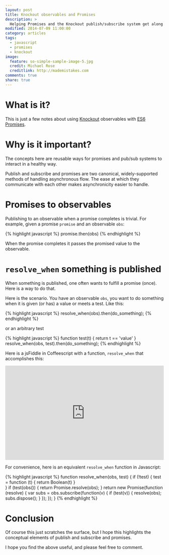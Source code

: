 ```yaml
---
layout: post
title: Knockout observables and Promises
description: >
  Helping Promises and the Knockout publish/subscribe system get along.
modified: 2014-07-09 11:00:00
category: articles
tags:
  - javascript
  - promises
  - knockout
image:
  feature: so-simple-sample-image-5.jpg
  credit: Michael Rose
  creditlink: http://mademistakes.com
comments: true
share: true
---
```



# What is it?

This is just a few notes about using [Knockout](http://knockoutjs.com)
observables with
[ES6 Promises](http://www.html5rocks.com/en/tutorials/es6/promises/).


# Why is it important?

The concepts here are reusable ways for promises and pub/sub systems to
interact in a healthy way.

Publish and subscribe and promises are two canonical, widely-supported
methods of handling asynchronous flow. The ease at which they communicate
with each other makes asynchronicity easier to handle.


# Promises to observables

Publishing to an observable when a promise completes is trivial. For example,
given a promise `promise` and an observable `obs`:

{% highlight javascript %}
  promise.then(obs)
{% endhighlight %}

When the promise completes it passes the promised value to the observable.


# `resolve_when` something is published

When something is published, one often wants to fulfill a promise (once). Here
is a way to do that.

Here is the scenario. You have an observable `obs`, you want to do something
when it is given (or has) a value or meets a test. Like this:

{% highlight javascript %}
resolve_when(obs).then(do_something);
{% endhighlight %}

or an arbitrary test

{% highlight javascript %}
function test(t) {
  return t == 'value'
}
resolve_when(obs, test).then(do_something);
{% endhighlight %}

Here is a jsFiddle in Coffeescript with a function,
`resolve_when` that accomplishes this:

<iframe width="100%" height="300"
  src="http://jsfiddle.net/bmh_ca/7KLPc/3/embedded/"
  allowfullscreen="allowfullscreen" frameborder="0"></iframe>

For convenience, here is an equivalent `resolve_when` function in Javascript:

{% highlight javascript %}
function resolve_when(obs, test) {
  if (!test) {
    test = function (t) { return Boolean(t) }  
  }
  if (test(obs()) { return Promise.resolve(obs); }
  return new Promise(function (resolve) {
    var subs = obs.subscribe(function(v) {
      if (test(v)) {
        resolve(obs);
        subs.dispose();
      }
    });
  });
}
{% endhighlight %}

# Conclusion

Of course this just scratches the surface, but I hope this highlights the
conceptual elements of publish and subscribe and promises.

I hope you find the above useful, and please feel free to comment.
